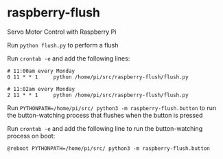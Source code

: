 # raspberry-flush
Servo Motor Control with Raspberry Pi

Run `python flush.py` to perform a flush

Run `crontab -e` and add the following lines:

```
# 11:00am every Monday
0 11 * * 1     python /home/pi/src/raspberry-flush/flush.py

# 11:02am every Monday
2 11 * * 1     python /home/pi/src/raspberry-flush/flush.py
```

Run `PYTHONPATH=/home/pi/src/ python3 -m raspberry-flush.button`
to run the button-watching process that flushes when the button
is pressed

Run `crontab -e` and add the following line to run the button-watching
process on boot:

```
@reboot PYTHONPATH=/home/pi/src/ python3 -m raspberry-flush.button
```
